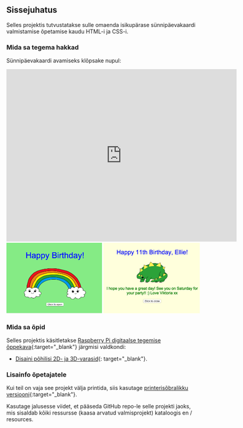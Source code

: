 ## Sissejuhatus

Selles projektis tutvustatakse sulle omaenda isikupärase sünnipäevakaardi valmistamise õpetamise kaudu HTML-i ja CSS-i.

### Mida sa tegema hakkad

Sünnipäevakaardi avamiseks klõpsake nupul:

<div class="trinket">
  <iframe src="https://trinket.io/embed/html/e996dc0380?outputOnly=true&start=result" width="600" height="450" frameborder="0" marginwidth="0" marginheight="0" allowfullscreen>
  </iframe>
  <img src="images/birthday-final.png">
</div>

### Mida sa õpid

Selles projektis käsitletakse [Raspberry Pi digitaalse tegemise õppekava](http://rpf.io/curriculum){:target="_blank"} järgmisi valdkondi:

+ [Disaini põhilisi 2D- ja 3D-varasid](https://www.raspberrypi.org/curriculum/design/creator){: target="_blank"}.

### Lisainfo õpetajatele

Kui teil on vaja see projekt välja printida, siis kasutage [printerisõbralikku versiooni](https://projects.raspberrypi.org/en/projects/happy-birthday/print){:target="_blank"}.

Kasutage jalusesse viidet, et pääseda GitHub repo-le selle projekti jaoks, mis sisaldab kõiki ressursse (kaasa arvatud valmisprojekt) kataloogis en / resources.